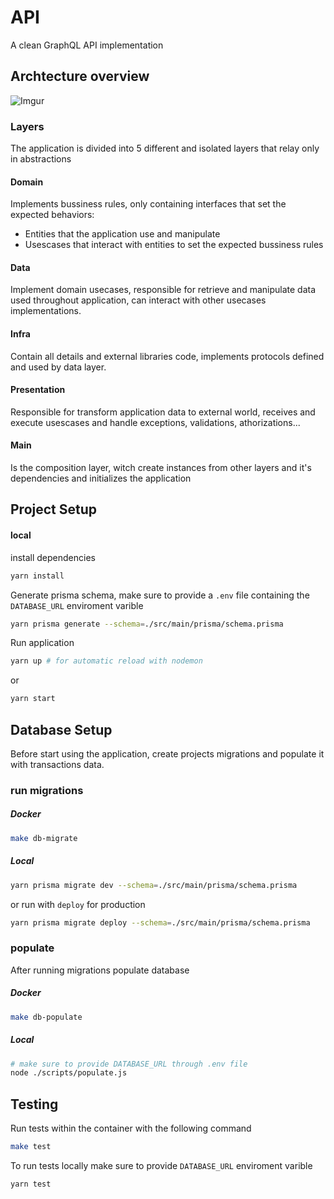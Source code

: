 # API
A clean GraphQL API implementation
## Archtecture overview

![Imgur](https://i.imgur.com/32Hx0GE.png)

### Layers

The application is divided into 5 different and isolated layers that relay only in abstractions

#### Domain

Implements bussiness rules, only containing interfaces that set the expected behaviors:
  - Entities that the application use and manipulate
  - Usescases that interact with entities to set the expected bussiness rules

#### Data

Implement domain usecases, responsible for retrieve and manipulate data used throughout application, can interact with other usecases implementations.

#### Infra

Contain all details and external libraries code, implements protocols defined and used by data layer.

#### Presentation

Responsible for transform application data to external world, receives and execute usescases and handle exceptions, validations, athorizations...

#### Main

Is the composition layer, witch create instances from other layers and it's dependencies and initializes the application

## Project Setup

#### local

install dependencies

```bash
yarn install
```

Generate prisma schema, make sure to provide a `.env` file containing the `DATABASE_URL` enviroment varible

```bash
yarn prisma generate --schema=./src/main/prisma/schema.prisma
```

Run application

```bash
yarn up # for automatic reload with nodemon
```

or

```bash
yarn start
```

## Database Setup

Before start using the application, create projects migrations and populate it with transactions data.

### run migrations

##### Docker

```bash
make db-migrate
```

##### Local

```bash
yarn prisma migrate dev --schema=./src/main/prisma/schema.prisma
```
or run with `deploy` for production

```bash
yarn prisma migrate deploy --schema=./src/main/prisma/schema.prisma
```

### populate

After running migrations populate database

##### Docker

```bash
make db-populate
```

##### Local

```bash
# make sure to provide DATABASE_URL through .env file
node ./scripts/populate.js
```

## Testing
Run tests within the container with the following command

```bash
make test
```

To run tests locally make sure to provide `DATABASE_URL` enviroment varible

```bash
yarn test
```